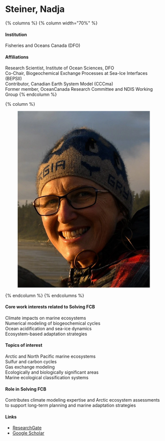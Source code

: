 # Steiner, Nadja

{% columns %}
{% column width="70%" %}
#### Institution

Fisheries and Oceans Canada (DFO)

#### Affiliations

Research Scientist, Institute of Ocean Sciences, DFO\
Co-Chair, Biogeochemical Exchange Processes at Sea-Ice Interfaces (BEPSII)\
Contributor, Canadian Earth System Model (CCCma)\
Former member, OceanCanada Research Committee and NDIS Working Group
{% endcolumn %}

{% column %}
<figure><img src="https://raw.githubusercontent.com/Solving-FCB/docs/refs/heads/main/.img/steiner-n.webp" alt=""></figure>
{% endcolumn %}
{% endcolumns %}

#### Core work interests related to Solving FCB

Climate impacts on marine ecosystems\
Numerical modeling of biogeochemical cycles\
Ocean acidification and sea-ice dynamics\
Ecosystem-based adaptation strategies

#### Topics of interest

Arctic and North Pacific marine ecosystems\
Sulfur and carbon cycles\
Gas exchange modeling\
Ecologically and biologically significant areas\
Marine ecological classification systems

#### Role in Solving FCB

Contributes climate modeling expertise and Arctic ecosystem assessments to support long-term planning and marine adaptation strategies

#### Links

* [ResearchGate](https://www.researchgate.net/profile/Nadja-Steiner)
* [Google Scholar](https://scholar.google.com/scholar?hl=en\&as_sdt=0%2C5\&q=Steiner%2C+Nadja\&btnG=)

